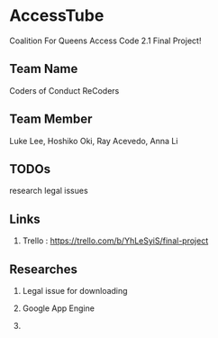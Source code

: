 # AccessTube
Coalition For Queens Access Code 2.1 Final Project!

## Team Name

Coders of Conduct
ReCoders

## Team Member

Luke Lee, Hoshiko Oki, Ray Acevedo, Anna Li

## TODOs

research legal issues

## Links

1. Trello : https://trello.com/b/YhLeSyiS/final-project

## Researches

1. Legal issue for downloading

2. Google App Engine

3. 


